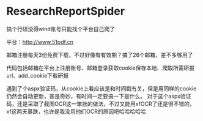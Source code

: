 # ResearchReportSpider
搞个行研没得wind账号只能找个平台自己爬了

平台：http://www.51pdf.cn

邮箱注册每天3份免费下载，不过好像有有效期？搞了26个邮箱，差不多够用了

代码包括邮箱在平台上注册账号、邮箱登录获取cookie保存本地、爬取所需研报url、add_cookie下载研报

遇到了个aspx验证码，从cookie上看应该是和时间戳有关，但是用同样的cookie仍然会自动更新，甚是奇妙，有时间一定要搞一下是什么。
对于这个aspx验证码，还是采取了截图OCR这一笨拙的做法，不过又能用xfOCR了还是很不错的，xf这两天暴跌，也许是我没用他们OCR的原因吧哈哈哈哈哈
